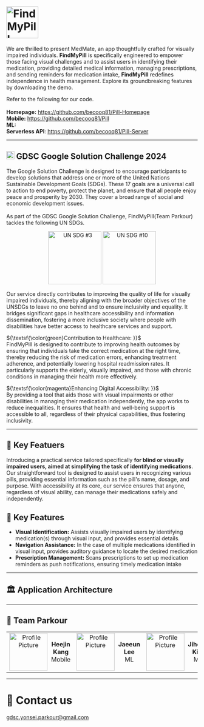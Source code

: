 # <img src="https://github.com/becooq81/Pill-HomePage/blob/main/assets/logo/logo-title.png" alt="FindMyPill Logo" style="width: auto; height: 3em;">
We are thrilled to present MedMate, an app thoughtfully crafted for visually impaired individuals. <b>FindMyPill</b> is specifically engineered to empower those facing visual challenges and to assist users in identifying their medication, providing detailed medical information, managing prescriptions, and sending reminders for medication intake, <b>FindMyPill</b> redefines independence in health management. Explore its groundbreaking features by downloading the demo.

Refer to the following for our code.  <br><br>
**Homepage:** https://github.com/becooq81/Pill-Homepage <br>
**Mobile:** https://github.com/becooq81/Pill <br>
**ML:**  <br>
**Serverless API**: https://github.com/becooq81/Pill-Server <br>
- - -
## <img src="https://github.com/becooq81/Pill-HomePage/blob/main/assets/icons/gdsc.png" alt="GDSC Logo" style="width: auto; height: 1em;"> GDSC Google Solution Challenge 2024
The Google Solution Challenge is designed to encourage participants to develop solutions that address one or more of the United Nations Sustainable Development Goals (SDGs). These 17 goals are a universal call to action to end poverty, protect the planet, and ensure that all people enjoy peace and prosperity by 2030. They cover a broad range of social and economic development issues.
<br><br>
As part of the GDSC Google Solution Challenge, FindMyPill(Team Parkour) tackles the following UN SDGs.
<br>
<div align="center" >
  <img src="https://github.com/becooq81/Pill-HomePage/blob/main/assets/unsdg/sdg3.png" alt="UN SDG #3" style="width: auto; height: 10em;">
  <img src="https://github.com/becooq81/Pill-HomePage/blob/main/assets/unsdg/sdg10.png" alt="UN SDG #10" style="width: auto; height: 10em;">
</div>

Our service directly contributes to improving the quality of life for visually impaired individuals, thereby aligning with the broader objectives of the UNSDGs to leave no one behind and to ensure inclusivity and equality. It bridges significant gaps in healthcare accessibility and information dissemination, fostering a more inclusive society where people with disabilities have better access to healthcare services and support.

${\textsf{\color{green}Contribution to Healthcare: }}$  
FindMyPill is designed to contribute to improving health outcomes by ensuring that individuals take the correct medication at the right time, thereby reducing the risk of medication errors, enhancing treatment adherence, and potentially lowering hospital readmission rates. It particularly supports the elderly, visually impaired, and those with chronic conditions in managing their health more effectively.

${\textsf{\color{magenta}Enhancing Digital Accessibility: }}$  
By providing a tool that aids those with visual impairments or other disabilities in managing their medication independently, the app works to reduce inequalities. It ensures that health and well-being support is accessible to all, regardless of their physical capabilities, thus fostering inclusivity.

- - -
## 🧐 Key Featuers
Introducing a practical service tailored specifically <b>for blind or visually impaired users, aimed at simplifying the task of identifying medications</b>. Our straightforward tool is designed to assist users in recognizing various pills, providing essential information such as the pill's name, dosage, and purpose. With accessibility at its core, our service ensures that anyone, regardless of visual ability, can manage their medications safely and independently.


## 🔑 Key Features
- **Visual Identification:** Assists visually impaired users by identifying medication(s) through visual input, and provides essential details.
- **Navigation Assistance:** In the case of multiple medications identified in visual input, provides auditory guidance to locate the desired medication
- **Prescription Management:** Scans prescriptions to set up medication reminders as push notifications, ensuring timely medication intake
- - -
## 🏛️ Application Architecture
- - -
## 👏 Team Parkour
<table>
  <tr>
    <td align="center">
      <div style="display: flex; align-items: center;">
        <a target="_blank" href="https://github.com/becooq81">
          <img src="https://github.com/becooq81.png" width="100px" alt="Profile Picture">
        </a>
        <div style="margin-left: 10px;">
          <strong>Heejin Kang</strong><br>
            Mobile
        </div>
      </div>
    </td>
    <td align="center">
      <div style="display: flex; align-items: center;">
        <a target="_blank" href="https://github.com/babywhale03">
          <img src="https://github.com/becooq81/Pill-HomePage/blob/main/assets/pfp/JaeeunLee-pfp.jpeg" width="100px" alt="Profile Picture">
        </a>
        <div style="margin-left: 10px;">
          <strong>Jaeeun Lee</strong><br>
          ML
        </div>
      </div>
    </td>
    <td align="center">
      <div style="display: flex; align-items: center;">
        <a target="_blank" href="https://github.com/aeromaki">
          <img src="https://github.com/aeromaki.png" width="100px" alt="Profile Picture">
        </a>
          <div style="margin-left: 10px;">
            <strong>Jihoon Kim</strong><br>
            ML
          </div>
      </div>
    </td>
    <td align="center">
      <div style="display: flex; align-items: center;">
        <a target="_blank" href="https://github.com/julie-yon">
          <img src="https://github.com/becooq81/Pill-HomePage/blob/main/assets/pfp/YuYeongHyeon-pfp.jpeg" width="100px" alt="Profile Picture"></a>
          <div style="margin-left: 10px;">
            <strong>Yeong Hyeon Yu</strong><br>
            Design
          </div>
      </div>
    </td>
  </tr>
</table>

- - -

# 📩 Contact us
gdsc.yonsei.parkour@gmail.com

